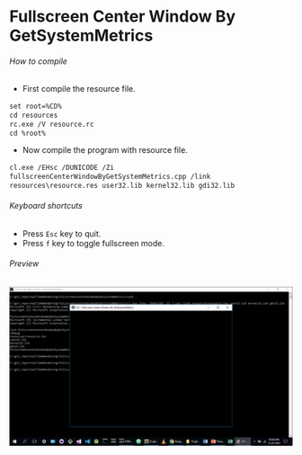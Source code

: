 Fullscreen Center Window By GetSystemMetrics
============================================

###### How to compile

- First compile the resource file.

```
set root=%CD%
cd resources
rc.exe /V resource.rc
cd %root%
```

- Now compile the program with resource file.

```
cl.exe /EHsc /DUNICODE /Zi fullscreenCenterWindowByGetSystemMetrics.cpp /link resources\resource.res user32.lib kernel32.lib gdi32.lib
```

###### Keyboard shortcuts
- Press ```Esc``` key to quit.
- Press ```f``` key to toggle fullscreen mode.

###### Preview
![fullscreenCenterWindowByGetSystemMetrics][fullscreenCenterWindowByGetSystemMetrics-image]

<!-- Image declaration -->

[fullscreenCenterWindowByGetSystemMetrics-image]: ./preview/fullscreenCenterWindowByGetSystemMetrics.png "Fullscreen Center Window By GetSystemMetrics"
